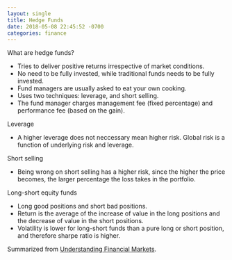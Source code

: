 ```yaml
---
layout: single
title: Hedge Funds
date: 2018-05-08 22:45:52 -0700
categories: finance
---
```


What are hedge funds?
- Tries to deliver positive returns irrespective of market conditions.
- No need to be fully invested, while traditional funds needs to be fully invested.
- Fund managers are usually asked to eat your own cooking.
- Uses two techniques: leverage, and short selling.
- The fund manager charges management fee (fixed percentage) and performance fee (based on the gain).

Leverage
- A higher leverage does not neccessary mean higher risk. Global risk is a function of underlying risk and leverage.

Short selling
- Being wrong on short selling has a higher risk, since the higher the price becomes, the larger percentage the loss takes in the portfolio.

Long-short equity funds
- Long good positions and short bad positions.
- Return is the average of the increase of value in the long positions and the decrease of value in the short positions.
- Volatility is lower for long-short funds than a pure long or short position, and therefore sharpe ratio is higher.

Summarized from [Understanding Financial Markets](https://www.coursera.org/learn/understanding-financial-markets).

